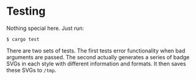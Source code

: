 # Testing

Nothing special here. Just run:

    $ cargo test

There are two sets of tests. The first tests error functionality when bad arguments are passed. The second actually generates a series of badge SVGs in each style with different information and formats. It then saves these SVGs to `/tmp`.